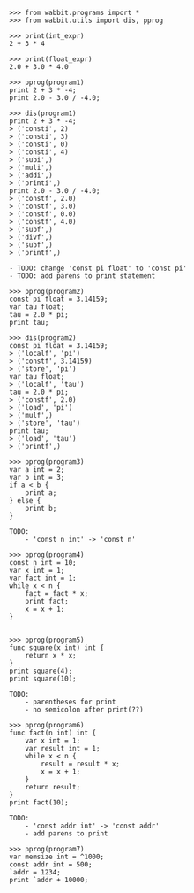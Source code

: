     >>> from wabbit.programs import *
    >>> from wabbit.utils import dis, pprog

    >>> print(int_expr)
    2 + 3 * 4

    >>> print(float_expr)
    2.0 + 3.0 * 4.0

    >>> pprog(program1)
    print 2 + 3 * -4;
    print 2.0 - 3.0 / -4.0;

    >>> dis(program1)
    print 2 + 3 * -4;
    > ('consti', 2)
    > ('consti', 3)
    > ('consti', 0)
    > ('consti', 4)
    > ('subi',)
    > ('muli',)
    > ('addi',)
    > ('printi',)
    print 2.0 - 3.0 / -4.0;
    > ('constf', 2.0)
    > ('constf', 3.0)
    > ('constf', 0.0)
    > ('constf', 4.0)
    > ('subf',)
    > ('divf',)
    > ('subf',)
    > ('printf',)

    - TODO: change 'const pi float' to 'const pi'
    - TODO: add parens to print statement

    >>> pprog(program2)
    const pi float = 3.14159;
    var tau float;
    tau = 2.0 * pi;
    print tau;

    >>> dis(program2)
    const pi float = 3.14159;
    > ('localf', 'pi')
    > ('constf', 3.14159)
    > ('store', 'pi')
    var tau float;
    > ('localf', 'tau')
    tau = 2.0 * pi;
    > ('constf', 2.0)
    > ('load', 'pi')
    > ('mulf',)
    > ('store', 'tau')
    print tau;
    > ('load', 'tau')
    > ('printf',)

    >>> pprog(program3)
    var a int = 2;
    var b int = 3;
    if a < b {
        print a;
    } else {
        print b;
    }

    TODO: 
        - 'const n int' -> 'const n'

    >>> pprog(program4)
    const n int = 10;
    var x int = 1;
    var fact int = 1;
    while x < n {
        fact = fact * x;
        print fact;
        x = x + 1;
    }


    >>> pprog(program5)
    func square(x int) int {
        return x * x;
    }
    print square(4);
    print square(10);

    TODO:
        - parentheses for print
        - no semicolon after print(??)

    >>> pprog(program6)
    func fact(n int) int {
        var x int = 1;
        var result int = 1;
        while x < n {
            result = result * x;
            x = x + 1;
        }
        return result;
    }
    print fact(10);

    TODO:
        - 'const addr int' -> 'const addr'
        - add parens to print

    >>> pprog(program7)
    var memsize int = ^1000;
    const addr int = 500;
    `addr = 1234;
    print `addr + 10000;
